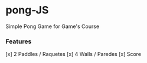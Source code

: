 # pong-JS
Simple Pong Game for Game's Course

### Features

 [x] 2 Paddles / Raquetes
 [x] 4 Walls / Paredes 
 [x] Score
